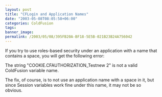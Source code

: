 ```yaml
---
layout: post
title: "CFLogin and Application Names"
date: "2003-05-08T08:05:58+06:00"
categories: ColdFusion 
tags: 
banner_image: 
permalink: /2003/05/08/395FB20A-BF18-5E5B-021B23B24A756042
---
```


If you try to use roles-based security under an application with a name that contains a space, you will get the following error:

The string "COOKIE.CFAUTHORIZATION_Testnew 2" is not a valid ColdFusion variable name. 

The fix, of course, is to not use an application name with a space in it, but since Session variables work fine under this name, it may not be so obvious.